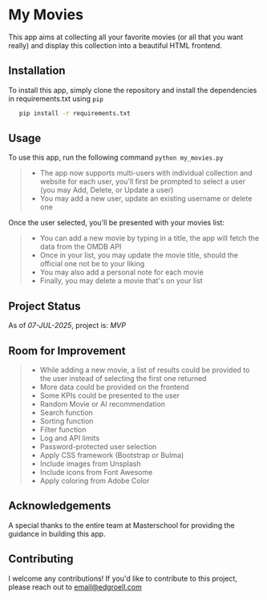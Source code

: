 
# My Movies 

This app aims at collecting all your favorite movies (or all that you want really) and display this collection into a beautiful HTML frontend.

## Installation

To install this app, simply clone the repository and install the dependencies in requirements.txt using `pip`

```bash
   pip install -r requirements.txt
```

## Usage

To use this app, run the following command `python my_movies.py`
> - The app now supports multi-users with individual collection and website for each user, you'll first be prompted to select a user (you may Add, Delete, or Update a user)
> - You may add a new user, update an existing username or delete one

Once the user selected, you'll be presented with your movies list:
> - You can add a new movie by typing in a title, the app will fetch the data from the OMDB API
> - Once in your list, you may update the movie title, should the official one not be to your liking
> - You may also add a personal note for each movie
> - Finally, you may delete a movie that's on your list

## Project Status

As of _07-JUL-2025_, project is: _MVP_

## Room for Improvement

> - While adding a new movie, a list of results could be provided to the user instead of selecting the first one returned
> - More data could be provided on the frontend
> - Some KPIs could be presented to the user
> - Random Movie or AI recommendation
> - Search function
> - Sorting function
> - Filter function
> - Log and API limits
> - Password-protected user selection
> - Apply CSS framework (Bootstrap or Bulma)
> - Include images from Unsplash
> - Include icons from Font Awesome
> - Apply coloring from Adobe Color

## Acknowledgements

A special thanks to the entire team at Masterschool for providing the guidance in building this app.

## Contributing

I welcome any contributions! If you'd like to contribute to this project, please reach out to [email@edgroell.com](mailto:email@edgroell.com)